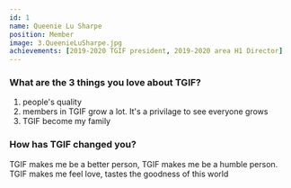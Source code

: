 ```yaml
---
id: 1
name: Queenie Lu Sharpe
position: Member
image: 3.QueenieLuSharpe.jpg
achievements: [2019-2020 TGIF president, 2019-2020 area H1 Director]
---
```


### What are the 3 things you love about TGIF?

1. people's quality
2. members in TGIF grow a lot. It's a privilage to see everyone grows
3. TGIF become my family

### How has TGIF changed you?

TGIF makes me be a better person, TGIF makes me be a humble person. TGIF makes me feel love, tastes the goodness of this world

